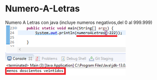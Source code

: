 # Numero-A-Letras
Numero A Letras con java (incluye numeros negativos,del 0 al 999.999)
![Preview](preview.png)
